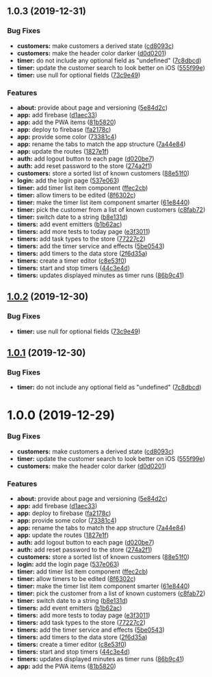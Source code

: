 ## 1.0.3 (2019-12-31)


### Bug Fixes

* **customers:** make customers a derived state ([cd8093c](https://github.com/kensodemann/personal-task-timer/commit/cd8093c7848bb21ab43b9d4f33f9ba53ebcc866f))
* **customers:** make the header color darker ([d0d0201](https://github.com/kensodemann/personal-task-timer/commit/d0d02015ad722347fce030e15b9b3222f9ee3fb5))
* **timer:** do not include any optional field as "undefined" ([7c8dbcd](https://github.com/kensodemann/personal-task-timer/commit/7c8dbcd3bd46037985312e5e6b528a5691e15148))
* **timer:** update the customer search to look better on iOS ([555f99e](https://github.com/kensodemann/personal-task-timer/commit/555f99e03ebb94c333eabae7806a783ab739430b))
* **timer:** use null for optional fields ([73c9e49](https://github.com/kensodemann/personal-task-timer/commit/73c9e49f884490bbdd187243900d557dcf03efb5))


### Features

* **about:** provide about page and versioning ([5e84d2c](https://github.com/kensodemann/personal-task-timer/commit/5e84d2c5f8ec55d190daa30f4ce3014c1ebac61d))
* **app:** add firebase ([d1aec33](https://github.com/kensodemann/personal-task-timer/commit/d1aec337773e18f4b41adfa4c0aa6594b64bfd8b))
* **app:** add the PWA items ([81b5820](https://github.com/kensodemann/personal-task-timer/commit/81b5820cb973b9360b7bedd9b9f1f9e14862dac4))
* **app:** deploy to firebase ([fa2178c](https://github.com/kensodemann/personal-task-timer/commit/fa2178c8fd6299f05ea8e353dbbaf66602e9e56d))
* **app:** provide some color ([73381c4](https://github.com/kensodemann/personal-task-timer/commit/73381c4121ab4d9d006f6b93fa3a3eeeb4e042fe))
* **app:** rename the tabs to match the app structure ([7a44e84](https://github.com/kensodemann/personal-task-timer/commit/7a44e8461f8709582139e59bf615a25ed5fe8725))
* **app:** update the routes ([1827e1f](https://github.com/kensodemann/personal-task-timer/commit/1827e1f1d5d6d5b14bebf7b79fa5bcc9a28c3e44))
* **auth:** add logout button to each page ([d020be7](https://github.com/kensodemann/personal-task-timer/commit/d020be7ae8d8cf780eed94a0e519ad0a6931e9b8))
* **auth:** add reset password to the store ([274a2f1](https://github.com/kensodemann/personal-task-timer/commit/274a2f1a6741a6357a59163385b9df45c948d222))
* **customers:** store a sorted list of known customers ([88e51f0](https://github.com/kensodemann/personal-task-timer/commit/88e51f00d2d62a72439a507bc5edf1efa6912ea4))
* **login:** add the login page ([537e063](https://github.com/kensodemann/personal-task-timer/commit/537e063444f7bd3d10912a609a643ee0f42d271a))
* **timer:** add timer list item component ([ffec2cb](https://github.com/kensodemann/personal-task-timer/commit/ffec2cb1994d23dff054b3f21946bf58929a9037))
* **timer:** allow timers to be edited ([8f6302c](https://github.com/kensodemann/personal-task-timer/commit/8f6302c51c73c507532d0a8d6ab369a8b8a1fd55))
* **timer:** make the timer list item component smarter ([61e8440](https://github.com/kensodemann/personal-task-timer/commit/61e84406194e12ddd73c460b00dbcff9b62ccd57))
* **timer:** pick the customer from a list of known customers ([c8fab72](https://github.com/kensodemann/personal-task-timer/commit/c8fab728740fe047be1cbfd4b6000bdbda13306b))
* **timer:** switch date to a string ([b8e131d](https://github.com/kensodemann/personal-task-timer/commit/b8e131d537cc1d81b1d71944a57be5d0ad69cdd4))
* **timers:** add event emitters ([b1b62ac](https://github.com/kensodemann/personal-task-timer/commit/b1b62ace64042ed455f145615ad7cb673ee44660))
* **timers:** add more tests to today page ([e3f3011](https://github.com/kensodemann/personal-task-timer/commit/e3f3011d6cf0135c9d7e05314b7dfd4d70206c5a))
* **timers:** add task types to the store ([77227c2](https://github.com/kensodemann/personal-task-timer/commit/77227c2256dca2cff075261955dba2ae96ab7c08))
* **timers:** add the timer service and effects ([5be0543](https://github.com/kensodemann/personal-task-timer/commit/5be054355f142df80f0fa23c35e20671fae13051))
* **timers:** add timers to the data store ([2f6d35a](https://github.com/kensodemann/personal-task-timer/commit/2f6d35a97e053b9004a869e9651d30f367757b3e))
* **timers:** create a timer editor ([c8e53f0](https://github.com/kensodemann/personal-task-timer/commit/c8e53f076f36e21ac409ef1363b4ec8f05c4a358))
* **timers:** start and stop timers ([44c3e4d](https://github.com/kensodemann/personal-task-timer/commit/44c3e4dcac30ddda193df2f5965dbc3ad1862b24))
* **timers:** updates displayed minutes as timer runs ([86b9c41](https://github.com/kensodemann/personal-task-timer/commit/86b9c419f91e89d28b32b14fab392fbb6ba7affe))



## [1.0.2](https://github.com/kensodemann/personal-task-timer/compare/v1.0.1...v1.0.2) (2019-12-30)


### Bug Fixes

* **timer:** use null for optional fields ([73c9e49](https://github.com/kensodemann/personal-task-timer/commit/73c9e49f884490bbdd187243900d557dcf03efb5))



## [1.0.1](https://github.com/kensodemann/personal-task-timer/compare/v1.0.0...v1.0.1) (2019-12-30)


### Bug Fixes

* **timer:** do not include any optional field as "undefined" ([7c8dbcd](https://github.com/kensodemann/personal-task-timer/commit/7c8dbcd3bd46037985312e5e6b528a5691e15148))



# 1.0.0 (2019-12-29)

### Bug Fixes

* **customers:** make customers a derived state ([cd8093c](https://github.com/kensodemann/personal-task-timer/commit/cd8093c7848bb21ab43b9d4f33f9ba53ebcc866f))
* **timer:** update the customer search to look better on iOS ([555f99e](https://github.com/kensodemann/personal-task-timer/commit/555f99e03ebb94c333eabae7806a783ab739430b))
* **customers:** make the header color darker ([d0d0201](https://github.com/kensodemann/personal-task-timer/commit/d0d02015ad722347fce030e15b9b3222f9ee3fb5))


### Features

* **about:** provide about page and versioning ([5e84d2c](https://github.com/kensodemann/personal-task-timer/commit/5e84d2c5f8ec55d190daa30f4ce3014c1ebac61d))
* **app:** add firebase ([d1aec33](https://github.com/kensodemann/personal-task-timer/commit/d1aec337773e18f4b41adfa4c0aa6594b64bfd8b))
* **app:** deploy to firebase ([fa2178c](https://github.com/kensodemann/personal-task-timer/commit/fa2178c8fd6299f05ea8e353dbbaf66602e9e56d))
* **app:** provide some color ([73381c4](https://github.com/kensodemann/personal-task-timer/commit/73381c4121ab4d9d006f6b93fa3a3eeeb4e042fe))
* **app:** rename the tabs to match the app structure ([7a44e84](https://github.com/kensodemann/personal-task-timer/commit/7a44e8461f8709582139e59bf615a25ed5fe8725))
* **app:** update the routes ([1827e1f](https://github.com/kensodemann/personal-task-timer/commit/1827e1f1d5d6d5b14bebf7b79fa5bcc9a28c3e44))
* **auth:** add logout button to each page ([d020be7](https://github.com/kensodemann/personal-task-timer/commit/d020be7ae8d8cf780eed94a0e519ad0a6931e9b8))
* **auth:** add reset password to the store ([274a2f1](https://github.com/kensodemann/personal-task-timer/commit/274a2f1a6741a6357a59163385b9df45c948d222))
* **customers:** store a sorted list of known customers ([88e51f0](https://github.com/kensodemann/personal-task-timer/commit/88e51f00d2d62a72439a507bc5edf1efa6912ea4))
* **login:** add the login page ([537e063](https://github.com/kensodemann/personal-task-timer/commit/537e063444f7bd3d10912a609a643ee0f42d271a))
* **timer:** add timer list item component ([ffec2cb](https://github.com/kensodemann/personal-task-timer/commit/ffec2cb1994d23dff054b3f21946bf58929a9037))
* **timer:** allow timers to be edited ([8f6302c](https://github.com/kensodemann/personal-task-timer/commit/8f6302c51c73c507532d0a8d6ab369a8b8a1fd55))
* **timer:** make the timer list item component smarter ([61e8440](https://github.com/kensodemann/personal-task-timer/commit/61e84406194e12ddd73c460b00dbcff9b62ccd57))
* **timer:** pick the customer from a list of known customers ([c8fab72](https://github.com/kensodemann/personal-task-timer/commit/c8fab728740fe047be1cbfd4b6000bdbda13306b))
* **timer:** switch date to a string ([b8e131d](https://github.com/kensodemann/personal-task-timer/commit/b8e131d537cc1d81b1d71944a57be5d0ad69cdd4))
* **timers:** add event emitters ([b1b62ac](https://github.com/kensodemann/personal-task-timer/commit/b1b62ace64042ed455f145615ad7cb673ee44660))
* **timers:** add more tests to today page ([e3f3011](https://github.com/kensodemann/personal-task-timer/commit/e3f3011d6cf0135c9d7e05314b7dfd4d70206c5a))
* **timers:** add task types to the store ([77227c2](https://github.com/kensodemann/personal-task-timer/commit/77227c2256dca2cff075261955dba2ae96ab7c08))
* **timers:** add the timer service and effects ([5be0543](https://github.com/kensodemann/personal-task-timer/commit/5be054355f142df80f0fa23c35e20671fae13051))
* **timers:** add timers to the data store ([2f6d35a](https://github.com/kensodemann/personal-task-timer/commit/2f6d35a97e053b9004a869e9651d30f367757b3e))
* **timers:** create a timer editor ([c8e53f0](https://github.com/kensodemann/personal-task-timer/commit/c8e53f076f36e21ac409ef1363b4ec8f05c4a358))
* **timers:** start and stop timers ([44c3e4d](https://github.com/kensodemann/personal-task-timer/commit/44c3e4dcac30ddda193df2f5965dbc3ad1862b24))
* **timers:** updates displayed minutes as timer runs ([86b9c41](https://github.com/kensodemann/personal-task-timer/commit/86b9c419f91e89d28b32b14fab392fbb6ba7affe))
* **app:** add the PWA items ([81b5820](https://github.com/kensodemann/personal-task-timer/commit/81b5820cb973b9360b7bedd9b9f1f9e14862dac4))
